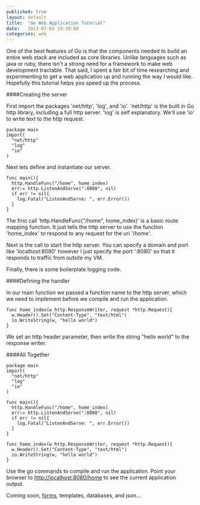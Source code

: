 ```yaml
---
published: true
layout: default
title:  "Go Web Application Tutorial"
date:   2013-07-03 19:30:00
categories: web
---
```


One of the best features of Go is that the components needed to build an entire web stack are included as core libraries. Unlike languages such as java or ruby, there isn't a strong need for a framework to make web development tractable. That said, I spent a fair bit of time researching and experimenting to get a web application up and running the way I would like. Hopefully this tutorial helps you speed up the process. 

####Creating the server

First import the packages 'net/http', 'log', and 'io'. 'net/http' is the built in Go http library, including a full http server. 'log' is self explanatory. We'll use 'io' to write text to the http request. 

    package main
    import(
      "net/http"
      "log"
      "io"
    )

Next lets define and instantiate our server. 

    func main(){
      http.HandleFunc("/home", home_index)
      err:= http.ListenAndServe(":8080", nil)
      if err != nil{
        log.Fatal("ListenAndServe: ", err.Error())
      }
    }

The first call 'http.HandleFunc("/home", home_index)' is a basic route mapping function. It just tells the http server to use the function 'home_index' to respond to any request for the uri '/home'. 

Next is the call to start the http server. You can specify a domain and port like 'localhost:8080' however I just specify the port ':8080' so that it responds to traffic from outsite my VM. 

Finally, there is some boilerplate logging code. 

####Defining the handler

In our main function we passed a function name to the http server, which we need to implement before we compile and run the application.

    func home_index(w http.ResponseWriter, request *http.Request){
      w.Header().Set("Content-Type", "text/html")
      io.WriteString(w, "hello world")
    }

We set an http header parameter, then write the string "hello world" to the response writer.

####All Together

    package main
    import(
      "net/http"
      "log"
      "io"
    )

    func main(){
      http.HandleFunc("/home", home_index)
      err:= http.ListenAndServe(":8080", nil)
      if err != nil{
        log.Fatal("ListenAndServe: ", err.Error())
      }
    }

    func home_index(w http.ResponseWriter, request *http.Request){
      w.Header().Set("Content-Type", "text/html")
      io.WriteString(w, "hello world")
    }

Use the go commands to compile and run the application. Point your browser to <http://localhost:8080/home> to see the current application output.

Coming soon, [forms](http://alphabitsoup.net/2013/07/03/Go-Tutorial-part-two/), templates, databases, and json...